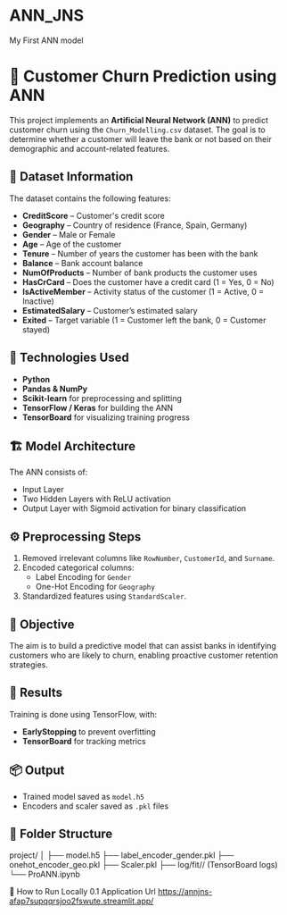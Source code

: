 # ANN_JNS
My First ANN model 

# 🧠 Customer Churn Prediction using ANN

This project implements an **Artificial Neural Network (ANN)** to predict customer churn using the `Churn_Modelling.csv` dataset. The goal is to determine whether a customer will leave the bank or not based on their demographic and account-related features.

## 📂 Dataset Information

The dataset contains the following features:

- **CreditScore** – Customer's credit score  
- **Geography** – Country of residence (France, Spain, Germany)  
- **Gender** – Male or Female  
- **Age** – Age of the customer  
- **Tenure** – Number of years the customer has been with the bank  
- **Balance** – Bank account balance  
- **NumOfProducts** – Number of bank products the customer uses  
- **HasCrCard** – Does the customer have a credit card (1 = Yes, 0 = No)  
- **IsActiveMember** – Activity status of the customer (1 = Active, 0 = Inactive)  
- **EstimatedSalary** – Customer’s estimated salary  
- **Exited** – Target variable (1 = Customer left the bank, 0 = Customer stayed)

## 🧪 Technologies Used

- **Python**
- **Pandas & NumPy**
- **Scikit-learn** for preprocessing and splitting
- **TensorFlow / Keras** for building the ANN
- **TensorBoard** for visualizing training progress

## 🏗️ Model Architecture

The ANN consists of:
- Input Layer
- Two Hidden Layers with ReLU activation
- Output Layer with Sigmoid activation for binary classification

## ⚙️ Preprocessing Steps

1. Removed irrelevant columns like `RowNumber`, `CustomerId`, and `Surname`.
2. Encoded categorical columns:
   - Label Encoding for `Gender`
   - One-Hot Encoding for `Geography`
3. Standardized features using `StandardScaler`.

## 🎯 Objective

The aim is to build a predictive model that can assist banks in identifying customers who are likely to churn, enabling proactive customer retention strategies.

## 📝 Results

Training is done using TensorFlow, with:
- **EarlyStopping** to prevent overfitting
- **TensorBoard** for tracking metrics

## 📦 Output

- Trained model saved as `model.h5`
- Encoders and scaler saved as `.pkl` files

## 📁 Folder Structure

project/
│
├── model.h5
├── label_encoder_gender.pkl
├── onehot_encoder_geo.pkl
├── Scaler.pkl
├── log/fit/<timestamp>/ (TensorBoard logs)
└── ProANN.ipynb

🧪 How to Run Locally
0.1 Application Url
https://annjns-afap7supqqrsjoo2fswute.streamlit.app/
